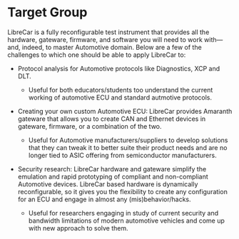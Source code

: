 # Target Group

LibreCar is a fully reconfigurable test instrument that provides all the hardware, gateware, firmware, and software you will need to work with—and, indeed, to master Automotive domain. Below are a few of the challenges to which one should be able to apply LibreCar to:

* Protocol analysis for Automotive protocols like Diagnostics, XCP and DLT. 
    * Useful for both educators/students too understand the current working of automotive ECU and standard autmotive protocols.


* Creating your own custom Automotive ECU: LibreCar provides Amaranth gateware that allows you to create CAN and Ethernet devices in gateware, firmware, or a combination of the two. 
    * Useful for Automotive manufacturers/suppliers to develop solutions that they can tweak it to better suite their product needs and are no longer tied to ASIC offering from semiconductor manufacturers.

    
* Security research: LibreCar hardware and gateware simplify the emulation and rapid prototyping of compliant and non-compliant Automotive devices. LibreCar based hardware is dynamically reconfigurable, so it gives you the flexibility to create any configuration for an ECU and engage in almost any (mis)behavior/hacks.     
    * Useful for researchers engaging in study of current security and bandwidth limitations of modern automotive vehicles and come up with new approach to solve them.
